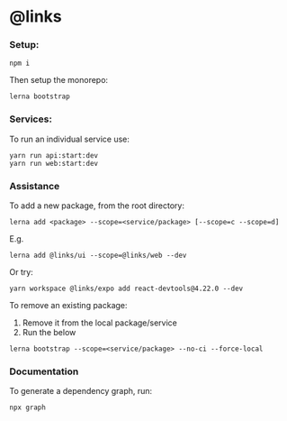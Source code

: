 # @links

### Setup:

```
npm i
```

Then setup the monorepo:

```
lerna bootstrap
```

### Services:

To run an individual service use:

```
yarn run api:start:dev
yarn run web:start:dev
```

### Assistance

To add a new package, from the root directory:

```
lerna add <package> --scope=<service/package> [--scope=c --scope=d]
```

E.g.

```
lerna add @links/ui --scope=@links/web --dev
```

Or try:

```
yarn workspace @links/expo add react-devtools@4.22.0 --dev
```

To remove an existing package:

1. Remove it from the local package/service
2. Run the below

```
lerna bootstrap --scope=<service/package> --no-ci --force-local
```

### Documentation

To generate a dependency graph, run:

```
npx graph
```